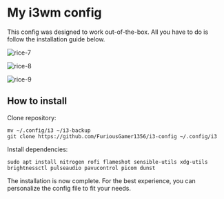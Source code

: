 # My i3wm config
This config was designed to work out-of-the-box. All you have to do is follow the installation guide below.

![rice-7](https://user-images.githubusercontent.com/101535508/200979100-2b0c5f0b-f4f9-4ae0-9f3a-f362e809cd28.png)

![rice-8](https://user-images.githubusercontent.com/101535508/200979108-cbaf3c05-84e8-4f94-a725-76f9d7aaba63.png)

![rice-9](https://user-images.githubusercontent.com/101535508/200979111-9e586171-c45c-449c-9908-5d9aa57899e3.png)

## How to install
Clone repository:
```
mv ~/.config/i3 ~/i3-backup
git clone https://github.com/FuriousGamer1356/i3-config ~/.config/i3
```
Install dependencies:
```
sudo apt install nitrogen rofi flameshot sensible-utils xdg-utils brightnessctl pulseaudio pavucontrol picom dunst
```

The installation is now complete. For the best experience, you can personalize the config file to fit your needs.
